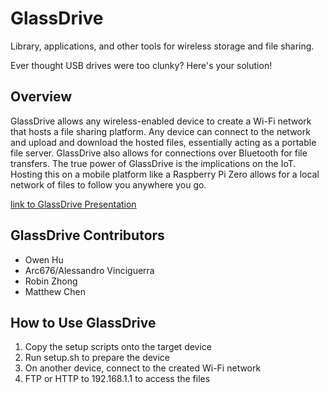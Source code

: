 # GlassDrive

Library, applications, and other tools for wireless storage and file sharing.

Ever thought USB drives were too clunky?  Here's your solution!

## Overview

GlassDrive allows any wireless-enabled device to create a Wi-Fi network that hosts a file sharing platform.
Any device can connect to the network and upload and download the hosted files, essentially acting as a portable file server.
GlassDrive also allows for connections over Bluetooth for file transfers.
The true power of GlassDrive is the implications on the IoT.  Hosting this on a mobile platform like a Raspberry Pi Zero allows for a local network of files to follow you anywhere you go.

[link to GlassDrive Presentation](https://www.docs.google.com/presentation/d/1jmPqJWfpy4Vwv8mXC_9CL_Uz1jTh0oOiqBDCjhPL5H4/edit?usp=sharingm)

## GlassDrive Contributors

* Owen Hu
* Arc676/Alessandro Vinciguerra
* Robin Zhong
* Matthew Chen

## How to Use GlassDrive

1. Copy the setup scripts onto the target device
1. Run setup.sh to prepare the device
1. On another device, connect to the created Wi-Fi network
1. FTP or HTTP to 192.168.1.1 to access the files


